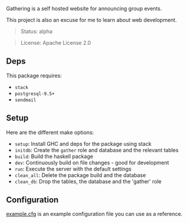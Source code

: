 Gathering is a self hosted website for announcing group events.

This project is also an excuse for me to learn about web development. 

> Status: alpha

> License: Apache License 2.0

## Deps

This package requires:

- `stack`
- `postgresql-9.5+`
- `sendmail`

## Setup

Here are the different make options:

- `setup`: Install GHC and deps for the package using stack
- `initdb`: Create the `gather` role and database and the relevant tables
- `build`: Build the haskell package
- `dev`: Continuously build on file changes - good for development
- `run`: Execute the server with the default settings
- `clean_all`: Delete the package build and the database
- `clean_db`: Drop the tables, the database and the 'gather' role

## Configuration

[example.cfg](example.cfg) is an example configuration file you can use as a reference.
